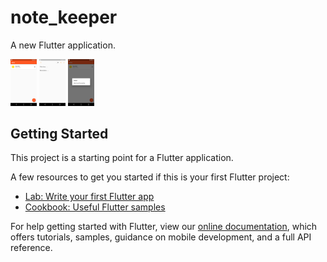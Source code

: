 # note_keeper

A new Flutter application.

<img src="screenshots/Screenshot_1558209820.png" width="42">
<img src="screenshots/Screenshot_1558209824.png" width="42">
<img src="screenshots/Screenshot_1558209817.png" width="42">

## Getting Started

This project is a starting point for a Flutter application.

A few resources to get you started if this is your first Flutter project:

- [Lab: Write your first Flutter app](https://flutter.io/docs/get-started/codelab)
- [Cookbook: Useful Flutter samples](https://flutter.io/docs/cookbook)

For help getting started with Flutter, view our 
[online documentation](https://flutter.io/docs), which offers tutorials, 
samples, guidance on mobile development, and a full API reference.
